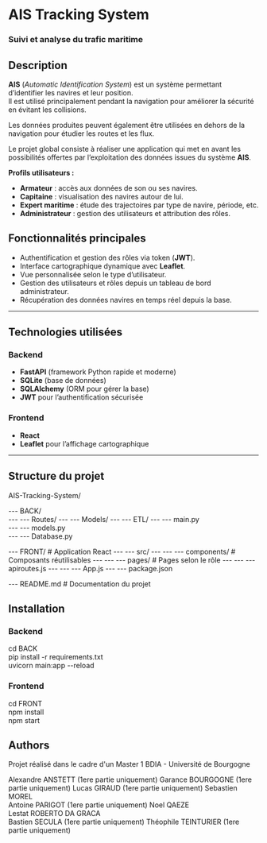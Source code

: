 # AIS Tracking System  
### Suivi et analyse du trafic maritime  

## Description  
**AIS** (_Automatic Identification System_) est un système permettant d’identifier les navires et leur position.  
Il est utilisé principalement pendant la navigation pour améliorer la sécurité en évitant les collisions.  

Les données produites peuvent également être utilisées en dehors de la navigation pour étudier les routes et les flux.  

Le projet global consiste à réaliser une application qui met en avant les possibilités offertes par l’exploitation des données issues du système **AIS**.  

**Profils utilisateurs :**  
- **Armateur** : accès aux données de son ou ses navires.  
- **Capitaine** : visualisation des navires autour de lui.  
- **Expert maritime** : étude des trajectoires par type de navire, période, etc.  
- **Administrateur** : gestion des utilisateurs et attribution des rôles.  

## Fonctionnalités principales  
- Authentification et gestion des rôles via token (**JWT**).  
- Interface cartographique dynamique avec **Leaflet**.  
- Vue personnalisée selon le type d’utilisateur.  
- Gestion des utilisateurs et rôles depuis un tableau de bord administrateur.  
- Récupération des données navires en temps réel depuis la base.  

---

## Technologies utilisées  

### Backend  
- **FastAPI** (framework Python rapide et moderne)  
- **SQLite** (base de données)  
- **SQLAlchemy** (ORM pour gérer la base)  
- **JWT** pour l’authentification sécurisée  

### Frontend  
- **React**  
- **Leaflet** pour l’affichage cartographique  

---

## Structure du projet
AIS-Tracking-System/

--- BACK/             
--- --- Routes/
--- --- Models/
--- --- ETL/
--- --- main.py           
--- --- models.py         
--- --- Database.py       

--- FRONT/             # Application React
--- --- src/
--- --- --- components/   # Composants réutilisables
--- --- --- pages/        # Pages selon le rôle
--- --- --- apiroutes.js
--- --- --- App.js
--- --- package.json

--- README.md             # Documentation du projet


## Installation
### Backend
cd BACK  
pip install -r requirements.txt  
uvicorn main:app --reload  

### Frontend
cd FRONT  
npm install  
npm start  

## Authors
Projet réalisé dans le cadre d'un Master 1 BDIA - Université de Bourgogne

Alexandre ANSTETT  (1ere partie uniquement)
Garance BOURGOGNE  (1ere partie uniquement)
Lucas GIRAUD  (1ere partie uniquement)
Sebastien MOREL  
Antoine PARIGOT  (1ere partie uniquement)
Noel QAEZE  
Lestat ROBERTO DA GRACA  
Bastien SECULA  (1ere partie uniquement)
Théophile TEINTURIER  (1ere partie uniquement)
